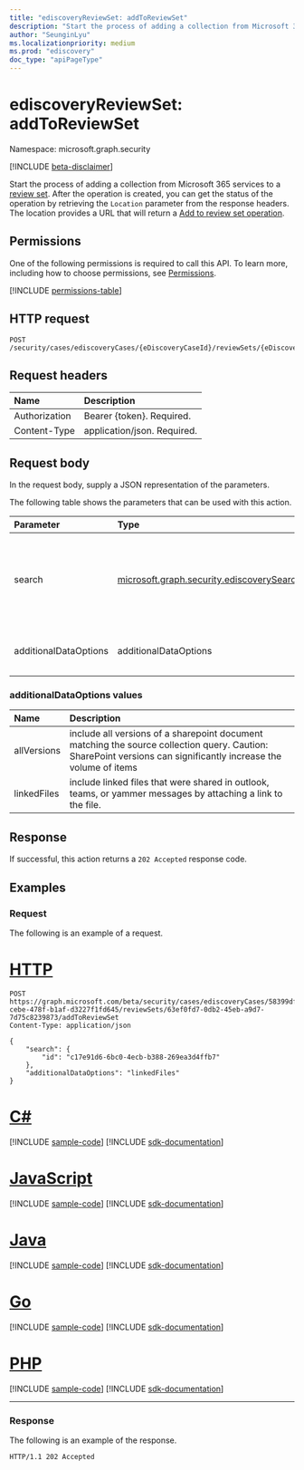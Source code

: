 ```yaml
---
title: "ediscoveryReviewSet: addToReviewSet"
description: "Start the process of adding a collection from Microsoft 365 services to a review set."
author: "SeunginLyu"
ms.localizationpriority: medium
ms.prod: "ediscovery"
doc_type: "apiPageType"
---
```


# ediscoveryReviewSet: addToReviewSet
Namespace: microsoft.graph.security

[!INCLUDE [beta-disclaimer](../../includes/beta-disclaimer.md)]

Start the process of adding a collection from Microsoft 365 services to a [review set](../resources/security-ediscoveryreviewset.md). After the operation is created, you can get the status of the operation by retrieving the `Location` parameter from the response headers. The location provides a URL that will return a [Add to review set operation](../resources/security-ediscoveryaddtoreviewsetoperation.md).


## Permissions
One of the following permissions is required to call this API. To learn more, including how to choose permissions, see [Permissions](/graph/permissions-reference).

<!-- { "blockType": "permissions", "name": "security_ediscoveryreviewset_addtoreviewset" } -->
[!INCLUDE [permissions-table](../includes/permissions/security-ediscoveryreviewset-addtoreviewset-permissions.md)]

## HTTP request

<!-- {
  "blockType": "ignored"
}
-->
``` http
POST /security/cases/ediscoveryCases/{eDiscoveryCaseId}/reviewSets/{eDiscoveryReviewSetId}/addToReviewSet
```

## Request headers
|Name|Description|
|:---|:---|
|Authorization|Bearer {token}. Required.|
|Content-Type|application/json. Required.|

## Request body
In the request body, supply a JSON representation of the parameters.

The following table shows the parameters that can be used with this action.

|Parameter|Type|Description|
|:---|:---|:---|
|search|[microsoft.graph.security.ediscoverySearch](../resources/security-ediscoverysearch.md)|The ID of the eDiscovery search you'd like to add to the review set.|
|additionalDataOptions|additionalDataOptions|The options for adding items to reviewSet.|

### additionalDataOptions values
|Name|Description|
|:---|:---|
|allVersions|include all versions of a sharepoint document matching the source collection query. Caution: SharePoint versions can significantly increase the volume of items |
|linkedFiles|include linked files that were shared in outlook, teams, or yammer messages by attaching a link to the file.|

## Response

If successful, this action returns a `202 Accepted` response code.

## Examples

### Request
The following is an example of a request.

# [HTTP](#tab/http)
<!-- {
  "blockType": "request",
  "name": "ediscoveryreviewsetthis.addtoreviewset"
}
-->
``` http
POST https://graph.microsoft.com/beta/security/cases/ediscoveryCases/58399dff-cebe-478f-b1af-d3227f1fd645/reviewSets/63ef0fd7-0db2-45eb-a9d7-7d75c8239873/addToReviewSet
Content-Type: application/json

{
    "search": {
        "id": "c17e91d6-6bc0-4ecb-b388-269ea3d4ffb7"
    },
    "additionalDataOptions": "linkedFiles"
}
```

# [C#](#tab/csharp)
[!INCLUDE [sample-code](../includes/snippets/csharp/ediscoveryreviewsetthisaddtoreviewset-csharp-snippets.md)]
[!INCLUDE [sdk-documentation](../includes/snippets/snippets-sdk-documentation-link.md)]

# [JavaScript](#tab/javascript)
[!INCLUDE [sample-code](../includes/snippets/javascript/ediscoveryreviewsetthisaddtoreviewset-javascript-snippets.md)]
[!INCLUDE [sdk-documentation](../includes/snippets/snippets-sdk-documentation-link.md)]

# [Java](#tab/java)
[!INCLUDE [sample-code](../includes/snippets/java/ediscoveryreviewsetthisaddtoreviewset-java-snippets.md)]
[!INCLUDE [sdk-documentation](../includes/snippets/snippets-sdk-documentation-link.md)]

# [Go](#tab/go)
[!INCLUDE [sample-code](../includes/snippets/go/ediscoveryreviewsetthisaddtoreviewset-go-snippets.md)]
[!INCLUDE [sdk-documentation](../includes/snippets/snippets-sdk-documentation-link.md)]

# [PHP](#tab/php)
[!INCLUDE [sample-code](../includes/snippets/php/ediscoveryreviewsetthisaddtoreviewset-php-snippets.md)]
[!INCLUDE [sdk-documentation](../includes/snippets/snippets-sdk-documentation-link.md)]

---

### Response
The following is an example of the response.

<!-- {
  "blockType": "response",
  "truncated": true
}
-->
``` http
HTTP/1.1 202 Accepted
```
